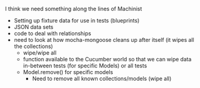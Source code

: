 I think we need something along the lines of Machinist

* Setting up fixture data for use in tests (blueprints)
* JSON data sets
* code to deal with relationships
* need to look at how mocha-mongoose cleans up after itself (it wipes all the collections)
  * wipe/wipe all
  * function available to the Cucumber world so that we can wipe data in-between tests (for specific Models) or all tests
  * Model.remove() for specific models
    * Need to remove all known collections/models (wipe all)
